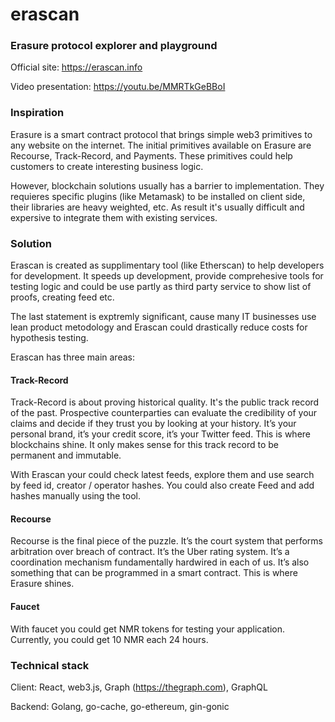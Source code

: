 # erascan
### Erasure protocol explorer and playground

Official site: https://erascan.info

Video presentation: https://youtu.be/MMRTkGeBBoI

### Inspiration

Erasure is a smart contract protocol that brings simple web3 primitives to any website on the internet. The initial primitives available on Erasure are Recourse, Track-Record, and Payments. These primitives could help customers to create interesting business logic.

However, blockchain solutions usually has a barrier to implementation. They requieres specific plugins (like Metamask) to be installed on client side, their libraries are heavy weighted, etc. As result it's usually difficult and expersive to integrate them with existing services.

### Solution
Erascan is created as supplimentary tool (like Etherscan) to help developers for development. It speeds up development, provide comprehesive tools for testing logic and could be use partly as third party service to show list of proofs, creating feed etc.

The last statement is exptremly significant, cause many IT businesses use lean product metodology and Erascan could drastically reduce costs for hypothesis testing.

Erascan has three main areas:

#### Track-Record
Track-Record is about proving historical quality. It's the public track record of the past. Prospective counterparties can evaluate the credibility of your claims and decide if they trust you by looking at your history. It’s your personal brand, it’s your credit score, it’s your Twitter feed. This is where blockchains shine. It only makes sense for this track record to be permanent and immutable.

With Erascan your could check latest feeds, explore them and use search by feed id, creator / operator hashes.
You could also create Feed and add hashes manually using the tool.

#### Recourse
Recourse is the final piece of the puzzle. It’s the court system that performs arbitration over breach of contract. It’s the Uber rating system. It’s a coordination mechanism fundamentally hardwired in each of us. It’s also something that can be programmed in a smart contract. This is where Erasure shines.
 
#### Faucet
With faucet you could get NMR tokens for testing your application. Currently, you could get 10 NMR each 24 hours.


### Technical stack

Client: React, web3.js, Graph (https://thegraph.com), GraphQL

Backend: Golang, go-cache, go-ethereum, gin-gonic
